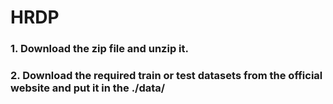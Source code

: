 # HRDP
### 1. Download the zip file and unzip it.
### 2. Download the required train or test datasets from the official website and put it in the ./data/

